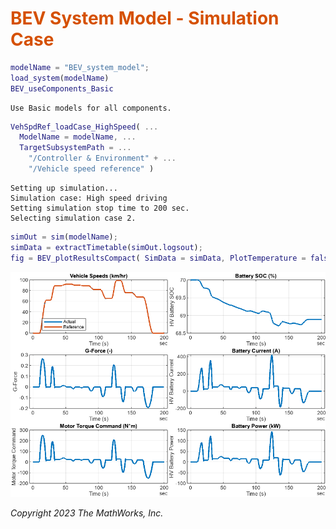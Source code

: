
# <span style="color:rgb(213,80,0)">BEV System Model \- Simulation Case</span>
```matlab
modelName = "BEV_system_model";
load_system(modelName)
BEV_useComponents_Basic
```

```matlabTextOutput
Use Basic models for all components.
```

```matlab
VehSpdRef_loadCase_HighSpeed( ...
  ModelName = modelName, ...
  TargetSubsystemPath = ...
    "/Controller & Environment" + ...
    "/Vehicle speed reference" )
```

```matlabTextOutput
Setting up simulation...
Simulation case: High speed driving
Setting simulation stop time to 200 sec.
Selecting simulation case 2.
```

```matlab
simOut = sim(modelName);
simData = extractTimetable(simOut.logsout);
fig = BEV_plotResultsCompact( SimData = simData, PlotTemperature = false );
```

<center><img src="media/BEV_Case_HighSpeed_Basic_media/figure_0.png" width="702" alt="figure_0.png"></center>


*Copyright 2023 The MathWorks, Inc.*

